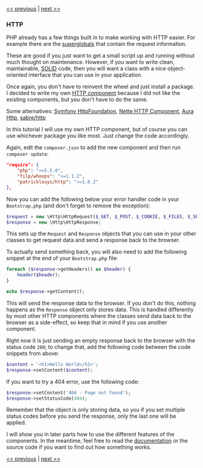 [<< previous](3-error-handler.md) | [next >>](5-router.md)

### HTTP

PHP already has a few things built in to make working with HTTP easier. For example there are the [superglobals](http://php.net/manual/en/language.variables.superglobals.php) that contain the request information.

These are good if you just want to get a small script up and running without much thought on maintenance. However, if you want to write clean, maintainable, [SOLID](http://en.wikipedia.org/wiki/SOLID_%28object-oriented_design%29) code, then you will want a class with a nice object-oriented interface that you can use in your application.

Once again, you don't have to reinvent the wheel and just install a package. I decided to write my own [HTTP component](https://github.com/PatrickLouys/http) because I did not like the existing components, but you don't have to do the same.

Some alternatives: [Symfony HttpFoundation](https://github.com/symfony/HttpFoundation), [Nette HTTP Component](https://github.com/nette/http), [Aura Http](https://github.com/auraphp/Aura.Http), [sabre/http](https://github.com/fruux/sabre-http)

In this tutorial I will use my own HTTP component, but of course you can use whichever package you like most. Just change the code accordingly.

Again, edit the `composer.json` to add the new component and then run `composer update`:

```json
"require": {
    "php": ">=5.5.0",
    "filp/whoops": ">=1.1.2",
    "patricklouys/http": ">=1.0.2"
},
```

Now you can add the following below your error handler code in your `Bootstrap.php` (and don't forget to remove the exception):

```php
$request = new \Http\HttpRequest($_GET, $_POST, $_COOKIE, $_FILES, $_SERVER);
$response = new \Http\HttpResponse;
```

This sets up the `Request` and `Response` objects that you can use in your other classes to get request data and send a response back to the browser.

To actually send something back, you will also need to add the following snippet at the end of your `Bootstrap.php` file:

```php
foreach ($response->getHeaders() as $header) {
    header($header);
}

echo $response->getContent();
```

This will send the response data to the browser. If you don't do this, nothing happens as the `Response` object only stores data. This is handled differently by most other HTTP components where the classes send data back to the browser as a side-effect, so keep that in mind if you use another component.

Right now it is just sending an empty response back to the browser with the status code `200`; to change that, add the following code between the code snippets from above:

```php
$content = '<h1>Hello World</h1>';
$response->setContent($content);
```

If you want to try a 404 error, use the following code:

```php
$response->setContent('404 - Page not found');
$response->setStatusCode(404);
```

Remember that the object is only storing data, so you if you set multiple status codes before you send the response, only the last one will be applied.

I will show you in later parts how to use the different features of the components. In the meantime, feel free to read the [documentation](https://github.com/PatrickLouys/http) or the source code if you want to find out how something works.

[<< previous](3-error-handler.md) | [next >>](5-router.md)
